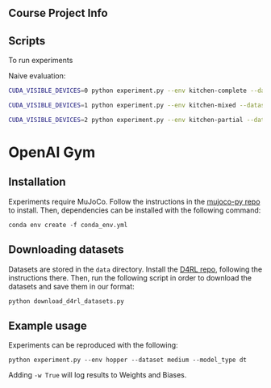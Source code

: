 
## Course Project Info

## Scripts
To run experiments

Naive evaluation: 
``` bash
CUDA_VISIBLE_DEVICES=0 python experiment.py --env kitchen-complete --dataset complete --model_savepath /proj/vondrick2/james/robotics/kitchen_complete/ -w /proj/vondrick2/james/robotics/logs

CUDA_VISIBLE_DEVICES=1 python experiment.py --env kitchen-mixed --dataset mixed --model_savepath /proj/vondrick2/james/robotics/kitchen_mixed/ -w /proj/vondrick2/james/robotics/logs

CUDA_VISIBLE_DEVICES=2 python experiment.py --env kitchen-partial --dataset partial --model_savepath /proj/vondrick2/james/robotics/kitchen_partial/ -w /proj/vondrick2/james/robotics/logs
```
# OpenAI Gym

## Installation

Experiments require MuJoCo.
Follow the instructions in the [mujoco-py repo](https://github.com/openai/mujoco-py) to install.
Then, dependencies can be installed with the following command:

```
conda env create -f conda_env.yml
```

## Downloading datasets

Datasets are stored in the `data` directory.
Install the [D4RL repo](https://github.com/rail-berkeley/d4rl), following the instructions there.
Then, run the following script in order to download the datasets and save them in our format:

```
python download_d4rl_datasets.py
```

## Example usage

Experiments can be reproduced with the following:

```
python experiment.py --env hopper --dataset medium --model_type dt
```

Adding `-w True` will log results to Weights and Biases.
